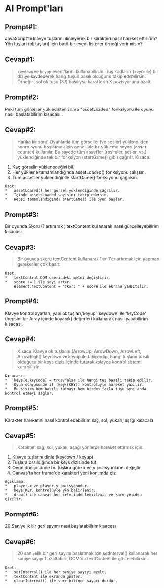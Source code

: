 # AI Prompt'ları

## Prompt#1:
JavaScript'te klavye tuşlarını dinleyerek bir karakteri nasıl hareket ettiririm? Yön tuşları (ok tuşları) için basit bir event listener örneği verir misin?

## Cevap#1:
> ```keydown``` ve ```keyup``` event'larını kullanabilirsin. Tuş kodlarını (```keyCode```) bir diziye kaydederek hangi tuşun basılı olduğunu takip edebilirsin. Örneğin, sol ok tuşu (37) basılıysa karakterin X pozisyonunu azalt.

## Prompt#2:
Peki tüm görseller yükledikten sonra "assetLoaded" fonksiyonu ile oyunu nasıl başlatabilirim kısacası .

## Cevap#2:
> Harika bir soru! Oyunlarda tüm görseller (ve sesler) yüklendikten sonra oyunu başlatmak için genellikle bir yükleme sayacı (asset counter) kullanılır. Bu sayede tüm asset’ler (resimler, sesler, vs.) yüklendiğinde tek bir fonksiyon (startGame() gibi) çağrılır.
>  Kısaca:
1.	Kaç görselin yükleneceğini bil.
2.	Her yükleme tamamlandığında assetLoaded() fonksiyonu çalışsın.
3.	Tüm asset’ler yüklendiğinde startGame() fonksiyonu çağrılsın.
```
Özet:
*	assetLoaded() her görsel yüklendiğinde çağrılır.
*	İçinde assetsLoaded sayısını takip edersin.
*	Hepsi tamamlandığında startGame() ile oyun başlar.
```

## Prompt#3:
Bir oyunda Skoru (1 artırarak ) textContent kullanarak nasıl güncelleyebilirim kısacası

## Cevap#3:
> Bir oyunda skoru textContent kullanarak 1'er 1'er artırmak için yapman gerekenler çok basit:
```
Özet:
*	textContent DOM üzerindeki metni değiştirir.
*	score += 1 ile sayı artar.
  	element.textContent = "Skor: " + score ile ekrana yansıtılır.
```

## Prompt#4:
Klavye kontrol ayarları, yani ok tuşları,'keyup' 'keydown' ile 'keyCode' (hepsini bir Array içinde koyarak) değerleri kullanarak nasıl yapabilirim kısacası.

## Cevap#4:
> Kısaca: Klavye ok tuşlarını (ArrowUp, ArrowDown, ArrowLeft, ArrowRight) keydown ve keyup ile takip edip, hangi tuşların basılı olduğunu bir keys dizisi içinde tutarak kolayca kontrol sistemi kurabilirsin.
```
Kısacası:
*	keys[e.keyCode] = true/false ile hangi tuş basılı takip edilir.
*	Oyun döngüsünde if (keys[KEY]) kontrolüyle hareket yapılır.
*	Bu sistem hem basılı tutmayı hem birden fazla tuşu aynı anda kontrol etmeyi sağlar.
```

## Prompt#5:
Karakter hareketini nasıl kontrol edebilirim sağ, sol, yukarı, aşağı kısacası 

## Cevap#5:
> Karakteri sağ, sol, yukarı, aşağı yönlerde hareket ettirmek için:
1.	Klavye tuşlarını dinle (keydown / keyup)
2.	Tuşlara basıldığında bir keys dizisinde tut
3.	Oyun döngüsünde bu tuşlara göre x ve y pozisyonlarını değiştir
4.	Canvas’ta her frame'de karakteri yeni konumda çiz

```
Açıklama:
*	player.x ve player.y pozisyonudur.
*	keys[KEY] kontrolüyle yön belirlenir.
*	draw() ile canvas her seferinde temizlenir ve kare yeniden çizilir.
```

## Pormpt#6:
20 Saniyelik bir geri sayımı nasıl başlatabilirim kısacası

## Cevap#6:
> 20 saniyelik bir geri sayımı başlatmak için setInterval() kullanarak her saniye sayıyı 1 azaltabilir, DOM'da textContent ile gösterebilirsin.
```
Özet:
*	setInterval() ile her saniye sayıyı azalt.
*	textContent ile ekranda göster.
*	clearInterval() ile süre bitince sayacı durdur.
```
